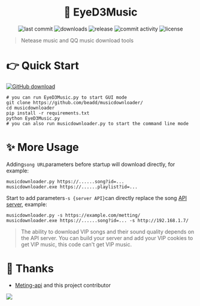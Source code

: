 <h1 align="center">🎵 EyeD3Music</h1>

<p align="center">
<img src="https://img.shields.io/github/last-commit/beadd/musicdownloader.svg?style=flat" alt="last commit">
<img src="https://img.shields.io/github/downloads/beadd/musicdownloader/total?style=flat" alt="downloads">
<img src="https://img.shields.io/github/v/release/beadd/musicdownloader?style=flat" alt="release">
<img src="https://img.shields.io/github/commit-activity/y/beadd/musicdownloader?style=flat" alt="commit activity">
<img src="https://img.shields.io/badge/license-MIT-blue.svg?longCache=true&style=flat" alt="license">
</p>

> Netease music and QQ music download tools

# 👉 Quick Start

<a href="https://github.com/beadd/musicdownloader/releases/latest"><img src="https://raw.githubusercontent.com/Beadd/MusicDownloader/main/images/download_github.png" alt="GitHub download" width=""></a>

```
# you can run EyeD3Music.py to start GUI mode
git clone https://github.com/beadd/musicdownloader/
cd musicdownloader
pip install -r requirements.txt
python EyeD3Music.py
# you can also run musicdownloader.py to start the command line mode
```

# ✨ More Usage
Adding``` song URL ```parameters before startup will download directly, for example:

```
musicdownloader.py https://......song?id=...
musicdownloader.exe https://......playlist?id=...
```

Start to add parameters``` -s {server API} ```can directly replace the song [API server](https://github.com/injahow/meting-api), example:

```
musicdownloader.py -s https://example.com/metting/
musicdownloader.exe https://......song?id=... -s http://192.168.1.7/
```

> The ability to download VIP songs and their sound quality depends on the API server.
> You can build your server and add your VIP cookies to get VIP music, this code can't get VIP music.

# 🍰 Thanks
- [Meting-api](https://github.com/injahow/meting-api) and this project contributor
<a href="https://github.com/beadd/musicdownloader/graphs/contributors">
  <img src="https://contrib.rocks/image?repo=beadd/musicdownloader" />
</a>
